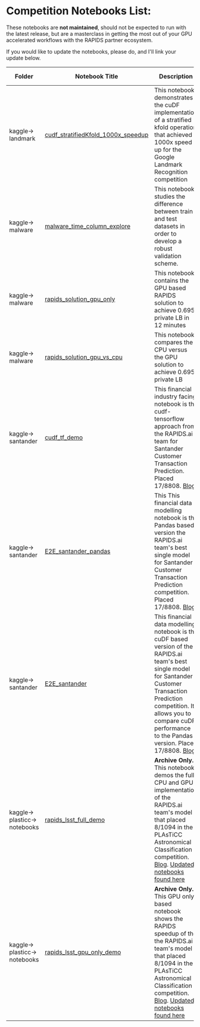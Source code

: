 # Competition Notebooks List:

These notebooks are **not maintained**, should not be expected to run with the latest release, but are a masterclass in getting the most out of your GPU accelerated workflows with the RAPIDS partner ecosystem.  

If you would like to update the notebooks, please do, and I'll link your update below.

| Folder    | Notebook Title         | Description                                                                                                                                                                                                                   | GPU  | Dataset Used
|-----------|------------------------|-------------------------------------------------------------------------------------------------------------------------------------------------------------------------------------------------------------------------------|----|----|
| kaggle-> landmark   | [cudf_stratifiedKfold_1000x_speedup](https://github.com/taureandyernv/rapidsai-archives/blob/master/competition_notebooks/kaggle/landmark/cudf_stratifiedKfold_1000x_speedup.ipynb)               |  This notebook demonstrates the cuDF implementation of a stratified kfold operation that achieved a 1000x speed up for the Google Landmark Recognition competition    |
| kaggle-> malware   | [malware_time_column_explore](https://github.com/taureandyernv/rapidsai-archives/blob/master/competition_notebooks/kaggle/malware/malware_time_column_explore.ipynb)  |  This notebook studies the difference between train and test datasets in order to develop a robust validation scheme.   |
| kaggle-> malware   | [rapids_solution_gpu_only](https://github.com/taureandyernv/rapidsai-archives/blob/master/competition_notebooks/kaggle/malware/rapids_solution_gpu_only.ipynb)   |This notebook contains the GPU based RAPIDS solution to achieve 0.695 private LB in 12 minutes   |
| kaggle-> malware   | [rapids_solution_gpu_vs_cpu](https://github.com/taureandyernv/rapidsai-archives/blob/master/competition_notebooks/kaggle/malware/rapids_solution_gpu_vs_cpu.ipynb)               |  This notebook compares the CPU versus the GPU solution to achieve 0.695 private LB   |
| kaggle-> santander   | [cudf_tf_demo](https://github.com/taureandyernv/rapidsai-archives/blob/master/competition_notebooks/kaggle/santander/cudf_tf_demo.ipynb)               |  This financial industry facing notebook is the cudf-tensorflow approach from the RAPIDS.ai team for Santander Customer Transaction Prediction.   Placed 17/8808. [Blog](https://medium.com/rapids-ai/financial-data-modeling-with-rapids-5bca466f348)   |
| kaggle-> santander   | [E2E_santander_pandas](https://github.com/taureandyernv/rapidsai-archives/blob/master/competition_notebooks/kaggle/santander/E2E_santander_pandas.ipynb)               |  This This financial data modelling notebook is the Pandas based version the RAPIDS.ai team's best single model for Santander Customer Transaction Prediction competition.  Placed 17/8808. [Blog](https://medium.com/rapids-ai/financial-data-modeling-with-rapids-5bca466f348)   |
| kaggle-> santander   | [E2E_santander](https://github.com/taureandyernv/rapidsai-archives/blob/master/competition_notebooks/kaggle/santander/E2E_santander.ipynb)               |  This financial data modelling notebook is the cuDF based version of the RAPIDS.ai team's best single model for Santander Customer Transaction Prediction competition.  It allows you to compare cuDF performance to the Pandas version.  Placed 17/8808. [Blog](https://medium.com/rapids-ai/financial-data-modeling-with-rapids-5bca466f348).   
| kaggle-> plasticc-> notebooks   | [rapids_lsst_full_demo](https://github.com/taureandyernv/rapidsai-archives/blob/master/competition_notebooks/kaggle/plasticc/notebooks/rapids_lsst_full_demo.ipynb)               |   **Archive Only.** This notebook demos the full CPU and GPU implementation of the RAPIDS.ai team's model that placed 8/1094 in the PLAsTiCC Astronomical Classification competition.  [Blog](https://medium.com/rapids-ai/make-sense-of-the-universe-with-rapids-ai-d105b0e5ec95).  [Updated notebooks found here](conference_notebooks/KDD_2019/plasticc/)   | MG | [Kaggle PLAsTiCC-2018 dataset](https://www.kaggle.com/c/PLAsTiCC-2018/data) |
| kaggle-> plasticc-> notebooks   | [rapids_lsst_gpu_only_demo](https://github.com/taureandyernv/rapidsai-archives/blob/master/competition_notebooks/kaggle/plasticc/notebooks/rapids_lsst_gpu_only_demo.ipynb)               |  **Archive Only.** This GPU only based notebook shows the RAPIDS speedup of the the RAPIDS.ai team's model that placed 8/1094 in the PLAsTiCC Astronomical Classification competition.  [Blog](https://medium.com/rapids-ai/make-sense-of-the-universe-with-rapids-ai-d105b0e5ec95).  [Updated notebooks found here](conference_notebooks/KDD_2019/plasticc/) | MG | [Kaggle PLAsTiCC-2018 dataset](https://www.kaggle.com/c/PLAsTiCC-2018/data) |
